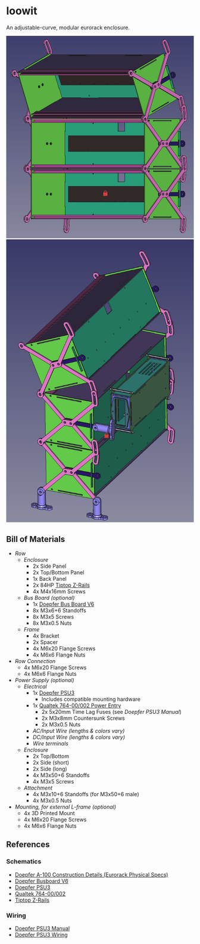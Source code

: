 # loowit

An adjustable-curve, modular eurorack enclosure.

![Front](preview_front.png)
![Rear](preview_rear.png)

## Bill of Materials

- *Row*
    - *Enclosure*
        - 2x Side Panel
        - 2x Top/Bottom Panel
        - 1x Back Panel
        - 2x 84HP [Tiptop Z-Rails](https://tiptopaudio.com/z-rails/)
        - 4x M4x16mm Screws
    - *Bus Board (optional)*
        - 1x [Doepfer Bus Board V6](https://doepfer.de/a100z_e.htm)
        - 8x M3x6+6 Standoffs
        - 8x M3x5 Screws
        - 8x M3x0.5 Nuts
    - *Frame*
        - 4x Bracket
        - 2x Spacer
        - 4x M6x20 Flange Screws
        - 4x M6x6 Flange Nuts
- *Row Connection*
    - 4x M6x20 Flange Screws
    - 4x M6x6 Flange Nuts
- *Power Supply (optional)*
    - *Electrical*
        - 1x [Doepfer PSU3](https://www2.doepfer.eu/en/item/doepfer-a100psu3)
            - Includes compatible mounting hardware
        - 1x [Qualtek 764-00/002 Power Entry](https://www.qualtekusa.com/product/764-00-002/)
            - 2x 5x20mm Time Lag Fuses (see *Doepfer PSU3 Manual*)
            - 2x M3x8mm Countersunk Screws
            - 2x M3x0.5 Nuts
        - *AC/Input Wire (lengths & colors vary)*
        - *DC/Input Wire (lengths & colors vary)*
        - *Wire terminals*
    - *Enclosure*
        - 2x Top/Bottom
        - 2x Side (short)
        - 2x Side (long)
        - 4x M3x50+6 Standoffs
        - 4x M3x5 Screws
    - *Attachment*
        - 4x M3x10+6 Standoffs (for M3x50+6 male)
        - 4x M3x0.5 Nuts
- *Mounting, for external L-frame (optional)*
    - 4x 3D Printed Mount
    - 4x M6x20 Flange Screws
    - 4x M6x6 Flange Nuts

## References

### Schematics

- [Doepfer A-100 Construction Details (Eurorack Physical Specs)](https://doepfer.de/a100_man/a100m_e.htm)
- [Doepfer Busboard V6](https://doepfer.de/service/A100_busboard_measures.pdf)
- [Doepfer PSU3](https://doepfer.de/service/A100_PSU3_measures.pdf)
- [Qualtek 764-00/002](https://www.qualtekusa.com/wp-content/uploads/specsheets/76400002.pdf)
- [Tiptop Z-Rails](https://www.tiptopaudio.com/manuals/Tiptop_Audio_z-rails_data_sheet.pdf)

### Wiring

- [Doepfer PSU3 Manual](https://doepfer.de/a100_man/A100_Netzteil_Hinweise_2020.pdf)
- [Doepfer PSU3 Wiring](https://doepfer.de/a100_man/A100PSU3_wiring.pdf)

